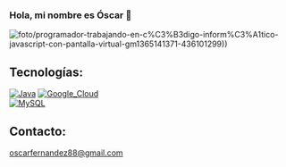 ### Hola, mi nombre es Óscar 👋

![foto/programador-trabajando-en-c%C3%B3digo-inform%C3%A1tico-javascript-con-pantalla-virtual-gm1365141371-436101299))](https://www.istockphoto.com/es/foto/programador-trabajando-en-c%C3%B3digo-inform%C3%A1tico-javascript-con-pantalla-virtual-gm1365141371-436101299)

## Tecnologías:
[![Java](https://img.shields.io/badge/Java-007396?style=for-the-badge&logo=java&logoColor=white&labelColor=101010)]()
[![Google_Cloud](https://img.shields.io/badge/Google_Cloud-4285F4?style=for-the-badge&logo=googlecloud&logoColor=white&labelColor=101010)]()
</br>
[![MySQL](https://img.shields.io/badge/MySQL-4479A1?style=for-the-badge&logo=mysql&logoColor=white&labelColor=101010)]()
</br>

## Contacto:
oscarfernandez88@gmail.com

